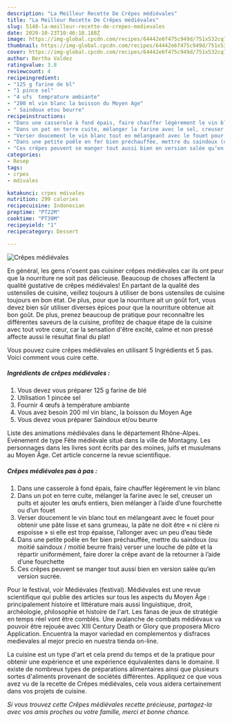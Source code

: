 ```yaml
---
description: "La Meilleur Recette De Crêpes médiévales"
title: "La Meilleur Recette De Crêpes médiévales"
slug: 5148-la-meilleur-recette-de-crepes-medievales
date: 2020-10-23T10:46:18.188Z
image: https://img-global.cpcdn.com/recipes/64442e6f475c949d/751x532cq70/crepes-medievales-photo-principale-de-la-recette.jpg
thumbnail: https://img-global.cpcdn.com/recipes/64442e6f475c949d/751x532cq70/crepes-medievales-photo-principale-de-la-recette.jpg
cover: https://img-global.cpcdn.com/recipes/64442e6f475c949d/751x532cq70/crepes-medievales-photo-principale-de-la-recette.jpg
author: Bertha Valdez
ratingvalue: 3.8
reviewcount: 4
recipeingredient:
- "125 g farine de bl"
- "1 pince sel"
- "4 ufs  temprature ambiante"
- "200 ml vin blanc la boisson du Moyen Age"
- " Saindoux etou beurre"
recipeinstructions:
- "Dans une casserole à fond épais, faire chauffer légèrement le vin blanc"
- "Dans un pot en terre cuite, mélanger la farine avec le sel, creuser un puits et ajouter les œufs entiers, bien mélanger à l’aide d’une fourchette ou d’un fouet"
- "Verser doucement le vin blanc tout en mélangeant avec le fouet pour obtenir une pâte lisse et sans grumeau, la pâte ne doit être « ni clère ni espoisse » si elle est trop épaisse, l’allonger avec un peu d’eau tiède"
- "Dans une petite poêle en fer bien préchauffée, mettre du saindoux (ou moitié saindoux / moitié beurre frais) verser une louche de pâte et la répartir uniformément, faire dorer la crêpe avant de la retourner à l’aide d’une fourchette"
- "Ces crêpes peuvent se manger tout aussi bien en version salée qu’en version sucrée."
categories:
- Resep
tags:
- crpes
- mdivales

katakunci: crpes mdivales 
nutrition: 299 calories
recipecuisine: Indonesian
preptime: "PT22M"
cooktime: "PT39M"
recipeyield: "1"
recipecategory: Dessert

---
```



![Crêpes médiévales](https://img-global.cpcdn.com/recipes/64442e6f475c949d/751x532cq70/crepes-medievales-photo-principale-de-la-recette.jpg)

En général, les gens n'osent pas cuisiner crêpes médiévales car ils ont peur que la nourriture ne soit pas délicieuse. Beaucoup de choses affectent la qualité gustative de crêpes médiévales! En partant de la qualité des ustensiles de cuisine, veillez toujours à utiliser de bons ustensiles de cuisine toujours en bon état. De plus, pour que la nourriture ait un goût fort, vous devez bien sûr utiliser diverses épices pour que la nourriture obtenue ait bon goût. De plus, prenez beaucoup de pratique pour reconnaître les différentes saveurs de la cuisine, profitez de chaque étape de la cuisine avec tout votre cœur, car la sensation d'être excité, calme et non pressé affecte aussi le résultat final du plat!

<!--inarticleads1-->

Vous pouvez cuire crêpes médiévales en utilisant 5 Ingrédients et 5 pas. Voici comment vous cuire cette.

##### Ingrédients de crêpes médiévales :

1. Vous devez vous préparer 125 g farine de blé
1. Utilisation 1 pincée sel
1. Fournir 4 œufs à température ambiante
1. Vous avez besoin 200 ml vin blanc, la boisson du Moyen Age
1. Vous devez vous préparer  Saindoux et/ou beurre


Liste des animations médiévales dans le département Rhône-Alpes. Evénement de type Fête médiévale situé dans la ville de Montagny. Les personnages dans les livres sont écrits par des moines, juifs et musulmans au Moyen Âge. Cet article concerne la revue scientifique. 

<!--inarticleads2-->

##### Crêpes médiévales pas à pas :

1. Dans une casserole à fond épais, faire chauffer légèrement le vin blanc
1. Dans un pot en terre cuite, mélanger la farine avec le sel, creuser un puits et ajouter les œufs entiers, bien mélanger à l’aide d’une fourchette ou d’un fouet
1. Verser doucement le vin blanc tout en mélangeant avec le fouet pour obtenir une pâte lisse et sans grumeau, la pâte ne doit être « ni clère ni espoisse » si elle est trop épaisse, l’allonger avec un peu d’eau tiède
1. Dans une petite poêle en fer bien préchauffée, mettre du saindoux (ou moitié saindoux / moitié beurre frais) verser une louche de pâte et la répartir uniformément, faire dorer la crêpe avant de la retourner à l’aide d’une fourchette
1. Ces crêpes peuvent se manger tout aussi bien en version salée qu’en version sucrée.


Pour le festival, voir Médiévales (festival). Médiévales est une revue scientifique qui publie des articles sur tous les aspects du Moyen Âge : principalement histoire et littérature mais aussi linguistique, droit, archéologie, philosophie et histoire de l&#39;art. Les fanas de jeux de stratégie en temps réel vont être comblés. Une avalanche de combats médiévaux va pouvoir être rejouée avec XIII Century Death or Glory que proposera Micro Application. Encuentra la mayor variedad en complementos y disfraces medievales al mejor precio en nuestra tienda on-line. 

<!--inarticleads1-->

<p>
La cuisine est un type d'art et cela prend du temps et de la pratique pour obtenir une expérience et une expérience équivalentes dans le domaine. Il existe de nombreux types de préparations alimentaires ainsi que plusieurs sortes d'aliments provenant de sociétés différentes. Appliquez ce que vous avez vu de la recette de Crêpes médiévales, cela vous aidera certainement dans vos projets de cuisine.
</p>

<p>
<i>Si vous trouvez cette Crêpes médiévales recette précieuse, partagez-la avec vos amis proches ou votre famille, merci et bonne chance.</i>
</p>
